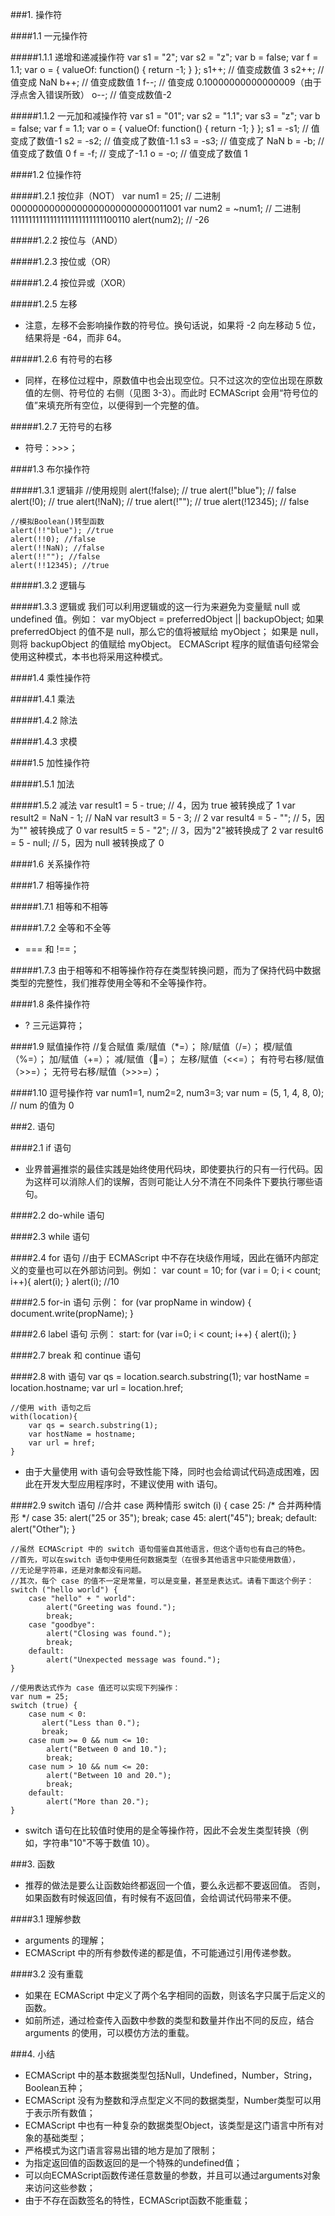###1. 操作符

####1.1 一元操作符

#####1.1.1 递增和递减操作符
	var s1 = "2";
	var s2 = "z";
	var b = false;
	var f = 1.1;
	var o = {
	valueOf: function() {
	return -1;
	}
	};
	s1++; // 值变成数值 3
	s2++; // 值变成 NaN
	b++; // 值变成数值 1
	f--; // 值变成 0.10000000000000009（由于浮点舍入错误所致）
	o--; // 值变成数值-2

#####1.1.2 一元加和减操作符
	var s1 = "01";
	var s2 = "1.1";
	var s3 = "z";
	var b = false;
	var f = 1.1;
	var o = {
	    valueOf: function() {
	        return -1;
	    }
	};
	s1 = -s1; // 值变成了数值-1
	s2 = -s2; // 值变成了数值-1.1
	s3 = -s3; // 值变成了 NaN
	b = -b; // 值变成了数值 0
	f = -f; // 变成了-1.1
	o = -o; // 值变成了数值 1

####1.2 位操作符

#####1.2.1 按位非（NOT）
	var num1 = 25; // 二进制 00000000000000000000000000011001
	var num2 = ~num1; // 二进制 11111111111111111111111111100110
	alert(num2); // -26

#####1.2.2 按位与（AND）

#####1.2.3 按位或（OR）

#####1.2.4 按位异或（XOR）

#####1.2.5 左移
- 注意，左移不会影响操作数的符号位。换句话说，如果将 -2 向左移动 5 位，结果将是 -64，而非 64。

#####1.2.6 有符号的右移
- 同样，在移位过程中，原数值中也会出现空位。只不过这次的空位出现在原数值的左侧、符号位的
右侧（见图 3-3）。而此时 ECMAScript 会用“符号位的值”来填充所有空位，以便得到一个完整的值。

#####1.2.7 无符号的右移
- 符号：>>>；

####1.3 布尔操作符

#####1.3.1 逻辑非
	//使用规则
	alert(!false); // true
	alert(!"blue"); // false
	alert(!0); // true
	alert(!NaN); // true
	alert(!""); // true
	alert(!12345); // false
	
	//模拟Boolean()转型函数
	alert(!!"blue"); //true
	alert(!!0); //false
	alert(!!NaN); //false
	alert(!!""); //false
	alert(!!12345); //true

#####1.3.2 逻辑与

#####1.3.3 逻辑或
	我们可以利用逻辑或的这一行为来避免为变量赋 null 或 undefined 值。例如：
	var myObject = preferredObject || backupObject;
	如果 preferredObject 的值不是 null，那么它的值将被赋给 myObject；
	如果是 null，则将 backupObject 的值赋给 myObject。
	ECMAScript 程序的赋值语句经常会使用这种模式，本书也将采用这种模式。

####1.4 乘性操作符

#####1.4.1 乘法

#####1.4.2 除法

#####1.4.3 求模

####1.5 加性操作符

#####1.5.1 加法

#####1.5.2 减法
	var result1 = 5 - true; // 4，因为 true 被转换成了 1
	var result2 = NaN - 1; // NaN
	var result3 = 5 - 3; // 2
	var result4 = 5 - ""; // 5，因为"" 被转换成了 0
	var result5 = 5 - "2"; // 3，因为"2"被转换成了 2
	var result6 = 5 - null; // 5，因为 null 被转换成了 0

####1.6 关系操作符

####1.7 相等操作符

#####1.7.1 相等和不相等

#####1.7.2 全等和不全等
- === 和 !==；

#####1.7.3 由于相等和不相等操作符存在类型转换问题，而为了保持代码中数据类型的完整性，我们推荐使用全等和不全等操作符。

####1.8 条件操作符
- ? 三元运算符；

####1.9 赋值操作符
	//复合赋值
	乘/赋值（*=）；
	除/赋值（/=）；
	模/赋值（%=）；
	加/赋值（+=）；
	减/赋值（=）；
	左移/赋值（<<=）；
	有符号右移/赋值（>>=）；
	无符号右移/赋值（>>>=）；

####1.10 逗号操作符
	var num1=1, num2=2, num3=3;
	var num = (5, 1, 4, 8, 0); // num 的值为 0

###2. 语句

####2.1 if 语句
- 业界普遍推崇的最佳实践是始终使用代码块，即使要执行的只有一行代码。因为这样可以消除人们的误解，否则可能让人分不清在不同条件下要执行哪些语句。

####2.2 do-while 语句

####2.3 while 语句

####2.4 for 语句
	//由于 ECMAScript 中不存在块级作用域，因此在循环内部定义的变量也可以在外部访问到。例如：
	var count = 10;
	for (var i = 0; i < count; i++){
	    alert(i);
	}
	alert(i); //10

####2.5 for-in 语句
	示例：
	for (var propName in window) {
	    document.write(propName);
	}

####2.6 label 语句
	示例：
	start: for (var i=0; i < count; i++) {
	    alert(i);
	}

####2.7 break 和 continue 语句

####2.8 with 语句
	var qs = location.search.substring(1);
	var hostName = location.hostname;
	var url = location.href;

	//使用 with 语句之后
	with(location){
	    var qs = search.substring(1);
	    var hostName = hostname;
	    var url = href;
	}
- 由于大量使用 with 语句会导致性能下降，同时也会给调试代码造成困难，因此在开发大型应用程序时，不建议使用 with 语句。

####2.9 switch 语句
	//合并 case 两种情形
	switch (i) {
	    case 25:
	        /* 合并两种情形 */
	    case 35:
	        alert("25 or 35");
	        break;
	    case 45:
	        alert("45");
	        break;
	    default:
	        alert("Other");
	}

	//虽然 ECMAScript 中的 switch 语句借鉴自其他语言，但这个语句也有自己的特色。
	//首先，可以在switch 语句中使用任何数据类型（在很多其他语言中只能使用数值），
	//无论是字符串，还是对象都没有问题。
	//其次，每个 case 的值不一定是常量，可以是变量，甚至是表达式。请看下面这个例子：
	switch ("hello world") {
	    case "hello" + " world":
	        alert("Greeting was found.");
	        break;
	    case "goodbye":
	        alert("Closing was found.");
	        break;
	    default:
	        alert("Unexpected message was found.");
	}

	//使用表达式作为 case 值还可以实现下列操作：
	var num = 25;
	switch (true) {
	    case num < 0:
	       alert("Less than 0.");
	       break;
	    case num >= 0 && num <= 10:
	        alert("Between 0 and 10.");
	        break;
	    case num > 10 && num <= 20:
	        alert("Between 10 and 20.");
	        break;
	    default:
	        alert("More than 20.");
	}	
- switch 语句在比较值时使用的是全等操作符，因此不会发生类型转换（例如，字符串"10"不等于数值 10）。

###3. 函数
- 推荐的做法是要么让函数始终都返回一个值，要么永远都不要返回值。
否则，如果函数有时候返回值，有时候有不返回值，会给调试代码带来不便。

####3.1 理解参数
- arguments 的理解；
- ECMAScript 中的所有参数传递的都是值，不可能通过引用传递参数。

####3.2 没有重载
- 如果在 ECMAScript 中定义了两个名字相同的函数，则该名字只属于后定义的函数。
- 如前所述，通过检查传入函数中参数的类型和数量并作出不同的反应，结合 arguments 的使用，可以模仿方法的重载。

###4. 小结
- ECMAScript 中的基本数据类型包括Null，Undefined，Number，String，Boolean五种；
- ECMAScript 没有为整数和浮点型定义不同的数据类型，Number类型可以用于表示所有数值；
- ECMAScript 中也有一种复杂的数据类型Object，该类型是这门语言中所有对象的基础类型；
- 严格模式为这门语言容易出错的地方是加了限制；
- 为指定返回值的函数返回的是一个特殊的undefined值；
- 可以向ECMAScript函数传递任意数量的参数，并且可以通过arguments对象来访问这些参数；
- 由于不存在函数签名的特性，ECMAScript函数不能重载；